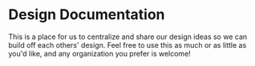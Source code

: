 # Design Documentation

This is a place for us to centralize and share our design ideas so we can build off each others' design. Feel free to use this as much or as little as you'd like, and any organization you prefer is welcome!
